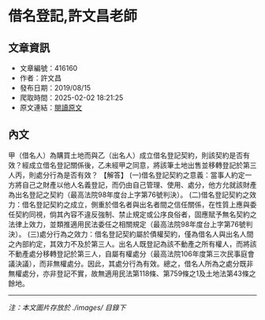 # 借名登記,許文昌老師

## 文章資訊
- 文章編號：416160
- 作者：許文昌
- 發布日期：2019/08/15
- 爬取時間：2025-02-02 18:21:25
- 原文連結：[閱讀原文](https://real-estate.get.com.tw/Columns/detail.aspx?no=416160)

## 內文
甲（借名人）為購買土地而與乙（出名人）成立借名登記契約，則該契約是否有效？經成立借名登記關係後，乙未經甲之同意，將該筆土地出售並移轉登記於第三人丙，則處分行為是否有效？
【解答】
(一)借名登記契約之意義：當事人約定一方將自己之財產以他人名義登記，而仍由自己管理、使用、處分，他方允就該財產為出名登記之契約（最高法院98年度台上字第76號判決）。
(二)借名登記契約之效力：借名登記契約之成立，側重於借名者與出名者間之信任關係，在性質上應與委任契約同視，倘其內容不違反強制、禁止規定或公序良俗者，固應賦予無名契約之法律上效力，並類推適用民法委任之相關規定（最高法院98年度台上字第76號判決）。
(三)處分行為之效力：借名登記契約屬於債權契約，僅為借名人與出名人間之內部約定，其效力不及於第三人。出名人既登記為該不動產之所有權人，而將該不動產處分移轉登記於第三人，自屬有權處分（最高法院106年度第三次民事庭會議決議），而非無權處分。因此，其處分行為有效。總之，借名人所為之處分既非無權處分，亦非登記不實，故無適用民法第118條、第759條之1及土地法第43條之餘地。

---
*注：本文圖片存放於 ./images/ 目錄下*
